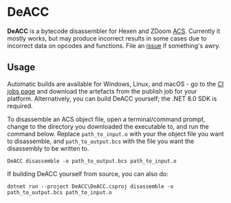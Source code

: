 # DeACC

**DeACC** is a bytecode disassembler for Hexen and ZDoom [ACS](https://doomwiki.org/wiki/ACS).
Currently it mostly works, but may produce incorrect results in some cases due to incorrect data on opcodes and functions.
File an [issue](https://foundry.creationsdeath.net/sean/DeACC/-/issues) if something's awry.

## Usage

Automatic builds are available for Windows, Linux, and macOS - go to the [CI jobs page](https://foundry.creationsdeath.net/sean/DeACC/-/jobs) and download the artefacts from the publish job for your platform.
Alternatively, you can build DeACC yourself; the .NET 8.0 SDK is required.

To disassemble an ACS object file, open a terminal/command prompt, change to the directory you downloaded the executable to, and run the command below.
Replace `path_to_input.o` with your the object file you want to disassemble, and `path_to_output.bcs` with the file you want the disassembly to be written to.

```
DeACC disassemble -o path_to_output.bcs path_to_input.o
```

If building DeACC yourself from source, you can also do:
```
dotnet run --project DeACC\DeACC.csproj disassemble -o path_to_output.bcs path_to_input.o
```